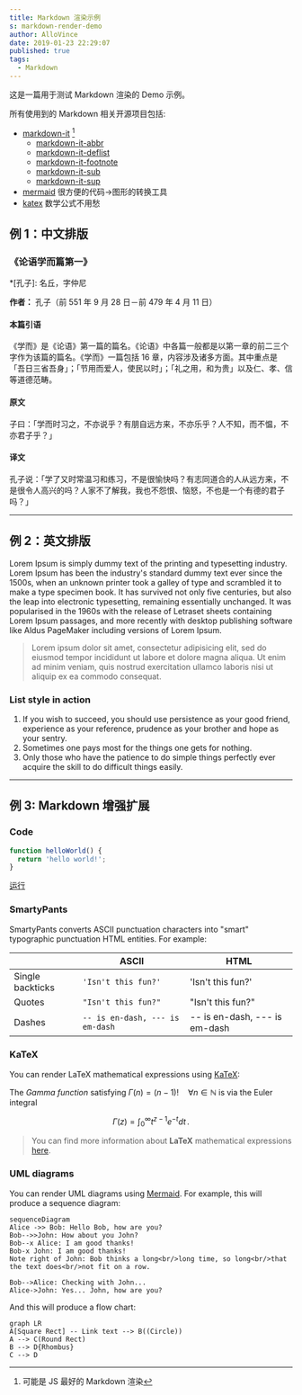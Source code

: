 ```yaml
---
title: Markdown 渲染示例
s: markdown-render-demo
author: AlloVince
date: 2019-01-23 22:29:07
published: true
tags:
  - Markdown
---
```


这是一篇用于测试 Markdown 渲染的 Demo 示例。

所有使用到的 Markdown 相关开源项目包括:

- [markdown-it](https://github.com/markdown-it/markdown-it) [^1]
  - [markdown-it-abbr](https://github.com/markdown-it/markdown-it-abbr)
  - [markdown-it-deflist](https://github.com/markdown-it/markdown-it-deflist)
  - [markdown-it-footnote](https://github.com/markdown-it/markdown-it-footnote)
  - [markdown-it-sub](https://github.com/markdown-it/markdown-it-sub)
  - [markdown-it-sup](https://github.com/markdown-it/markdown-it-sup)
- [mermaid](https://mermaidjs.github.io/) 很方便的代码->图形的转换工具
- [katex](https://katex.org/) 数学公式不用愁

[^1]: 可能是 JS 最好的 Markdown 渲染

## 例 1：中文排版

### 《论语学而篇第一》

*[孔子]: 名丘，字仲尼

**作者：** 孔子（<time>前 551 年 9 月 28 日－前 479 年 4 月 11 日</time>）

#### 本篇引语

《学而》是《论语》第一篇的篇名。《论语》中各篇一般都是以第一章的前二三个字作为该篇的篇名。《学而》一篇包括 16 章，内容涉及诸多方面。其中重点是「吾日三省吾身」；「节用而爱人，使民以时」；「礼之用，和为贵」以及仁、孝、信等道德范畴。

#### 原文

子曰：「学而时习之，不亦说乎？有朋自远方来，不亦乐乎？人不知，而不愠，不亦君子乎？」

#### 译文

孔子说：「学了又时常温习和练习，不是很愉快吗？有志同道合的人从远方来，不是很令人高兴的吗？人家不了解我，我也不怨恨、恼怒，不也是一个有德的君子吗？」

---

## 例 2：英文排版

Lorem Ipsum is simply dummy text of the printing and typesetting industry. Lorem Ipsum has been the industry's standard dummy text ever since the 1500s, when an unknown printer took a galley of type and scrambled it to make a type specimen book. It has survived not only five centuries, but also the leap into electronic typesetting, remaining essentially unchanged. It was popularised in the 1960s with the release of Letraset sheets containing Lorem Ipsum passages, and more recently with desktop publishing software like Aldus PageMaker including versions of Lorem Ipsum.

> Lorem ipsum dolor sit amet, consectetur adipisicing elit, sed do eiusmod tempor incididunt ut labore et dolore magna aliqua. Ut enim ad minim veniam, quis nostrud exercitation ullamco laboris nisi ut aliquip ex ea commodo consequat.


### List style in action

1. If you wish to succeed, you should use persistence as your good friend, experience as your reference, prudence as your brother and hope as your sentry.
2. Sometimes one pays most for the things one gets for nothing.
3. Only those who have the patience to do simple things perfectly ever acquire the skill to do difficult things easily.

---

## 例 3: Markdown 增强扩展

### Code

``` js
function helloWorld() {
  return 'hello world!';
}
```

[运行](https://codepen.io/AlloVince/pen/wLeYEb)

### SmartyPants

SmartyPants converts ASCII punctuation characters into "smart" typographic punctuation HTML entities. For example:

|                |ASCII                          |HTML                         |
|----------------|-------------------------------|-----------------------------|
|Single backticks|`'Isn't this fun?'`            |'Isn't this fun?'            |
|Quotes          |`"Isn't this fun?"`            |"Isn't this fun?"            |
|Dashes          |`-- is en-dash, --- is em-dash`|-- is en-dash, --- is em-dash|


### KaTeX

You can render LaTeX mathematical expressions using [KaTeX](https://khan.github.io/KaTeX/):

The *Gamma function* satisfying $\Gamma(n) = (n-1)!\quad\forall n\in\mathbb N$ is via the Euler integral

$$
\Gamma(z) = \int_0^\infty t^{z-1}e^{-t}dt\,.
$$

> You can find more information about **LaTeX** mathematical expressions [here](http://meta.math.stackexchange.com/questions/5020/mathjax-basic-tutorial-and-quick-reference).


### UML diagrams

You can render UML diagrams using [Mermaid](https://mermaidjs.github.io/). For example, this will produce a sequence diagram:

```mermaid
sequenceDiagram
Alice ->> Bob: Hello Bob, how are you?
Bob-->>John: How about you John?
Bob--x Alice: I am good thanks!
Bob-x John: I am good thanks!
Note right of John: Bob thinks a long<br/>long time, so long<br/>that the text does<br/>not fit on a row.

Bob-->Alice: Checking with John...
Alice->John: Yes... John, how are you?
```

And this will produce a flow chart:

```mermaid
graph LR
A[Square Rect] -- Link text --> B((Circle))
A --> C(Round Rect)
B --> D{Rhombus}
C --> D
```
